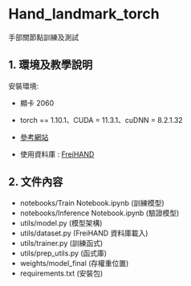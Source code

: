 # Hand_landmark_torch
手部關節點訓練及測試

## 1. 環境及教學說明
安裝環境:
- 顯卡 2060
- torch == 1.10.1、CUDA = 11.3.1、cuDNN = 8.2.1.32

- [參考網站](https://towardsdatascience.com/gentle-introduction-to-2d-hand-pose-estimation-lets-code-it-6c82046d4acf)
- 使用資料庫 : [FreiHAND](https://lmb.informatik.uni-freiburg.de/resources/datasets/FreihandDataset.en.html)


## 2. 文件內容
- notebooks/Train Notebook.ipynb (訓練模型)
- notebooks/Inference Notebook.ipynb (驗證模型)
- utils/model.py (模型架構)
- utils/dataset.py (FreiHAND 資料庫載入)
- utils/trainer.py (訓練函式)
- utils/prep_utils.py (函式庫)
- weights/model_final (存權重位置)
- requirements.txt (安裝包)
